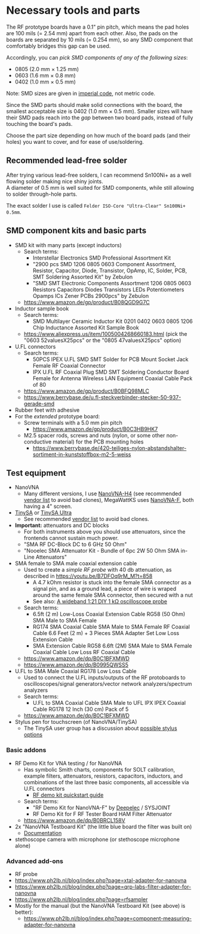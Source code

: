 # Necessary tools and parts

The RF prototype boards have a 0.1" pin pitch, which means the pad holes are 100 mils (= 2.54 mm) apart from each other. Also, the pads on the boards are separated by 10 mils (= 0.254 mm), so any SMD component that comfortably bridges this gap can be used.

Accordingly, you can *pick SMD components of any of the following sizes*:
  - 0805 (2.0 mm × 1.25 mm)
  - 0603 (1.6 mm × 0.8 mm)
  - 0402 (1.0 mm × 0.5 mm)

Note: SMD sizes are given in [imperial code](https://en.wikipedia.org/wiki/List_of_integrated_circuit_packaging_types#Rectangular_passive_components), not metric code.

Since the SMD parts should make solid connections with the board, the smallest acceptable size is 0402 (1.0 mm × 0.5 mm). Smaller sizes will have their SMD pads reach into the *gap* between two board pads, instead of fully touching the board's pads.

Choose the part size depending on how much of the board pads (and their holes) you want to cover, and for ease of use/soldering.

## Recommended lead-free solder

After trying various lead-free solders, I can recommend Sn100Ni+ as a well flowing solder making nice shiny joints.<br/>
A diameter of 0.5 mm is well suited for SMD components, while still allowing to solder through-hole parts.

The exact solder I use is called `Felder ISO-Core "Ultra-Clear" Sn100Ni+ 0.5mm`.

## SMD component kits and basic parts

- SMD kit with many parts (except inductors)
  - Search terms:
    - Interstellar Electronics SMD Professional Assortment Kit
    - "2900 pcs SMD 1206 0805 0603 Component Assortment, Resistor, Capacitor, Diode, Transistor, OpAmp, IC, Solder, PCB, SMT Soldering Assorted Kit" by Zebulon
    - "SMD SMT Electronic Components Assortment 1206 0805 0603 Resistors Capacitors Diodes Transistors LEDs Potentiometers Opamps ICs Zener PCBs 2900pcs" by Zebulon
  - https://www.amazon.de/gp/product/B08QGD9G7C
- Inductor sample book
  - Search terms:
    - SMD Multilayer Ceramic Inductor Kit 0201 0402 0603 0805 1206 Chip Inductance Assorted Kit Sample Book
  - https://www.aliexpress.us/item/1005004268660183.html (pick the "0603 52valuesX25pcs" or the "0805 47valuesX25pcs" option)
- U.FL connectors
  - Search terms:
    - 50PCS IPEX U.FL SMD SMT Solder for PCB Mount Socket Jack Female RF Coaxial Connector
    - IPX U.FL RF Coaxial Plug SMD SMT Soldering Conductor Board Female for Antenna Wireless LAN Equipment Coaxial Cable Pack of 80
  - https://www.amazon.de/gp/product/B0BFQ98MLC
  - https://www.berrybase.de/u.fl-steckverbinder-stecker-50-937-gerade-smd
- Rubber feet with adhesive
- For the *extended* prototype board:
  - Screw terminals with a 5.0 mm pin pitch
    - https://www.amazon.de/gp/product/B0C3HB9HK7
  - M2.5 spacer rods, screws and nuts (nylon, or some other non-conductive material) for the PCB mounting holes
    - https://www.berrybase.de/420-teiliges-nylon-abstandshalter-sortiment-in-kunststoffbox-m2-5-weiss

## Test equipment
- NanoVNA
  - Many different versions, I use [NanoVNA-H4](https://nanovna.com/) (see recommended [vendor list](https://nanovna.com/?page_id=121) to avoid bad clones), MegaWattKS uses [NanoVNA-F](https://deepelec.com/nanovna-f/), both having a 4" screen.
- [TinySA](https://tinysa.org/wiki/pmwiki.php?n=Main.Specification) or [TinySA Ultra](https://tinysa.org/wiki/pmwiki.php?n=TinySA4.Specification)
  - See recommended [vendor list](https://tinysa.org/wiki/pmwiki.php?n=Main.Buying) to avoid bad clones.
- **Important:** attenuators and DC blocks
  - For both instruments above you should use attenuators, since the frontends cannot sustain much power.
  - "SMA RF DC-Block DC to 6 GHz 50 Ohm"
  - "Nooelec SMA Attenuator Kit - Bundle of 6pc 2W 50 Ohm SMA in-Line Attenuators"
- SMA female to SMA male coaxial extension cable
  - Used to create a *simple RF probe* with 40 db attenuation, as described in https://youtu.be/B7DFOq9rM_M?t=858
    - A 4.7 kOhm resistor is stuck into the female SMA connector as a signal pin, and as a ground lead, a piece of wire is wraped around the same female SMA connector, then secured with a nut
    - See also: [A wideband 1:21 DIY 1 kΩ oscilloscope probe](http://jahonen.kapsi.fi/Electronics/DIY%201k%20probe/)
  - Search terms:
    - 6.5ft (2 m) Low-Loss Coaxial Extension Cable RG58 (50 Ohm) SMA Male to SMA Female
    - RG174 SMA Coaxial Cable SMA Male to SMA Female RF Coaxial Cable 6.6 Feet (2 m) + 3 Pieces SMA Adapter Set Low Loss Extension Cable
    - SMA Extension Cable RG58 6.6ft (2M) SMA Male to SMA Female Coaxial Cable Low Loss RF Coaxial Cable
  - https://www.amazon.de/dp/B0C1BFXMWD
  - https://www.amazon.de/dp/B0995QWSS5
- U.FL to SMA Male Coaxial RG178 Low Loss Cable
  - Used to connect the U.FL inputs/outputs of the RF protoboards to oscilloscopes/signal generators/vector network analyzers/spectrum analyzers
  - Search terms:
    - U.FL to SMA Coaxial Cable SMA Male to UFL IPX IPEX Coaxial Cable RG178 12 Inch (30 cm) Pack of 5
  - https://www.amazon.de/dp/B0C1BFXMWD
- Stylus pen for touchscreen (of NanoVNA/TinySA)
  - The TinySA user group has a discussion about [possible stylus options](https://groups.io/g/tinysa/topic/80388765?p=Created%2C%2C%2C20%2C1%2C0%2C0)
 
### Basic addons
- RF Demo Kit for VNA testing / for NanoVNA
  - Has symbolic Smith charts, components for SOLT calibration, example filters, attenuators, resistors, capacitors, inductors, and combinations of the last three basic components, all accessible via U.FL connectors
    -  [RF demo kit quickstart guide](https://www.deepelec.com/files/Rf_Demo_Kit_Quick_start_guide_v2.0.pdf)
  - Search terms:
    - "RF Demo Kit for NanoVNA-F" by [Deepelec](https://deepelec.com/rf-demo-kit/) / SYSJOINT
    - RF Demo Kit for F RF Tester Board HAM Filter Attenuator 
  - https://www.amazon.de/dp/B0BRCL158V
- 2x "NanoVNA Testboard Kit" (the little blue board the filter was built on)
  - [Documentation](https://www.sdr-kits.net/documents/Testboard_kit.pdf)
- stethoscope camera with microphone (or stethoscope  microphone alone)

### Advanced add-ons
- RF probe
- https://www.ph2lb.nl/blog/index.php?page=xtal-adapter-for-nanovna
- https://www.ph2lb.nl/blog/index.php?page=qrp-labs-filter-adapter-for-nanovna
- https://www.ph2lb.nl/blog/index.php?page=rfsampler
- Mostly for the manual (but the NanoVNA Testboard Kit (see above) is better):
  - https://www.ph2lb.nl/blog/index.php?page=component-measuring-adapter-for-nanovna
